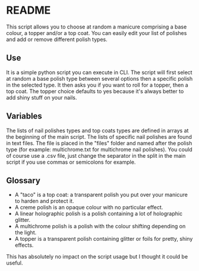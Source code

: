 # README

This script allows you to choose at random a manicure comprising a base colour, a topper and/or a top coat.
You can easily edit your list of polishes and add or remove different polish types.

## Use
It is a simple python script you can execute in CLI. The script will first select at random a base polish type between several options then a specific polish in the selected type. It then asks you if you want to roll for a topper, then a top coat. The topper choice defaults to yes because it's always better to add shiny stuff on your nails.

## Variables
The lists of nail polishes types and top coats types are defined in arrays at the beginning of the main script.
The lists of specific nail polishes are found in text files. The file is placed in the "files" folder and named after the polish type (for example: multichrome.txt for multichrome nail polishes). You could of course use a .csv file, just change the separator in the split in the main script if you use commas or semicolons for example.

## Glossary
- A "taco" is a top coat: a transparent polish you put over your manicure to harden and protect it.
- A creme polish is an opaque colour with no particular effect.
- A linear holographic polish is a polish containing a lot of holographic glitter.
- A multichrome polish is a polish with the colour shifting depending on the light.
- A topper is a transparent polish containing glitter or foils for pretty, shiny effects.

This has absolutely no impact on the script usage but I thought it could be useful.
